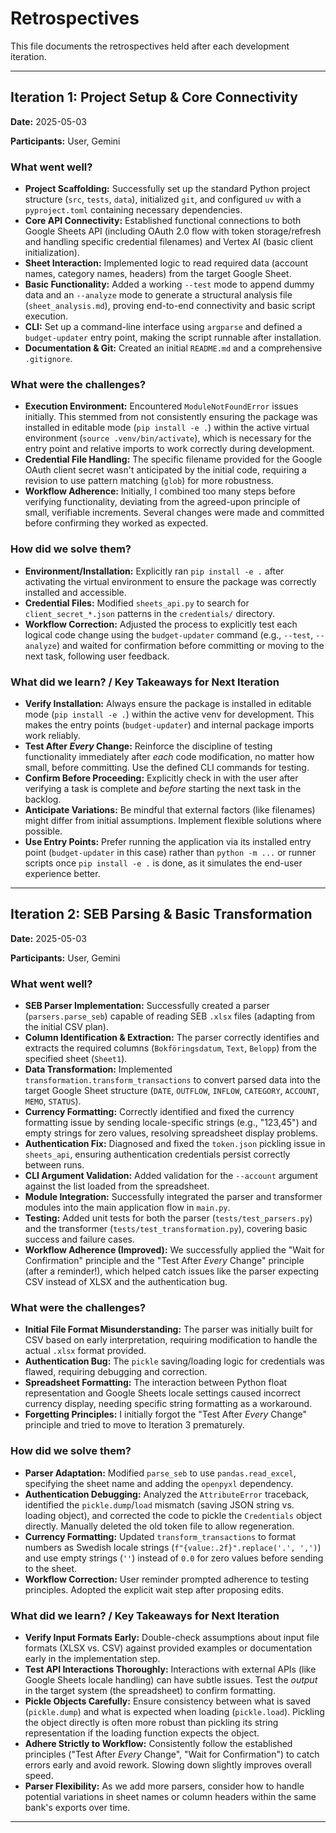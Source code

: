 # Retrospectives

This file documents the retrospectives held after each development iteration.

---

## Iteration 1: Project Setup & Core Connectivity

**Date:** 2025-05-03

**Participants:** User, Gemini

### What went well?

*   **Project Scaffolding:** Successfully set up the standard Python project structure (`src`, `tests`, `data`), initialized `git`, and configured `uv` with a `pyproject.toml` containing necessary dependencies.
*   **Core API Connectivity:** Established functional connections to both Google Sheets API (including OAuth 2.0 flow with token storage/refresh and handling specific credential filenames) and Vertex AI (basic client initialization).
*   **Sheet Interaction:** Implemented logic to read required data (account names, category names, headers) from the target Google Sheet.
*   **Basic Functionality:** Added a working `--test` mode to append dummy data and an `--analyze` mode to generate a structural analysis file (`sheet_analysis.md`), proving end-to-end connectivity and basic script execution.
*   **CLI:** Set up a command-line interface using `argparse` and defined a `budget-updater` entry point, making the script runnable after installation.
*   **Documentation & Git:** Created an initial `README.md` and a comprehensive `.gitignore`.

### What were the challenges?

*   **Execution Environment:** Encountered `ModuleNotFoundError` issues initially. This stemmed from not consistently ensuring the package was installed in editable mode (`pip install -e .`) within the active virtual environment (`source .venv/bin/activate`), which is necessary for the entry point and relative imports to work correctly during development.
*   **Credential File Handling:** The specific filename provided for the Google OAuth client secret wasn't anticipated by the initial code, requiring a revision to use pattern matching (`glob`) for more robustness.
*   **Workflow Adherence:** Initially, I combined too many steps before verifying functionality, deviating from the agreed-upon principle of small, verifiable increments. Several changes were made and committed before confirming they worked as expected.

### How did we solve them?

*   **Environment/Installation:** Explicitly ran `pip install -e .` after activating the virtual environment to ensure the package was correctly installed and accessible.
*   **Credential Files:** Modified `sheets_api.py` to search for `client_secret_*.json` patterns in the `credentials/` directory.
*   **Workflow Correction:** Adjusted the process to explicitly test each logical code change using the `budget-updater` command (e.g., `--test`, `--analyze`) and waited for confirmation before committing or moving to the next task, following user feedback.

### What did we learn? / Key Takeaways for Next Iteration

*   **Verify Installation:** Always ensure the package is installed in editable mode (`pip install -e .`) within the active venv for development. This makes the entry points (`budget-updater`) and internal package imports work reliably.
*   **Test After *Every* Change:** Reinforce the discipline of testing functionality immediately after *each* code modification, no matter how small, before committing. Use the defined CLI commands for testing.
*   **Confirm Before Proceeding:** Explicitly check in with the user after verifying a task is complete and *before* starting the next task in the backlog.
*   **Anticipate Variations:** Be mindful that external factors (like filenames) might differ from initial assumptions. Implement flexible solutions where possible.
*   **Use Entry Points:** Prefer running the application via its installed entry point (`budget-updater` in this case) rather than `python -m ...` or runner scripts once `pip install -e .` is done, as it simulates the end-user experience better.

---

## Iteration 2: SEB Parsing & Basic Transformation

**Date:** 2025-05-03

**Participants:** User, Gemini

### What went well?

*   **SEB Parser Implementation:** Successfully created a parser (`parsers.parse_seb`) capable of reading SEB `.xlsx` files (adapting from the initial CSV plan).
*   **Column Identification & Extraction:** The parser correctly identifies and extracts the required columns (`Bokföringsdatum`, `Text`, `Belopp`) from the specified sheet (`Sheet1`).
*   **Data Transformation:** Implemented `transformation.transform_transactions` to convert parsed data into the target Google Sheet structure (`DATE`, `OUTFLOW`, `INFLOW`, `CATEGORY`, `ACCOUNT`, `MEMO`, `STATUS`).
*   **Currency Formatting:** Correctly identified and fixed the currency formatting issue by sending locale-specific strings (e.g., "123,45") and empty strings for zero values, resolving spreadsheet display problems.
*   **Authentication Fix:** Diagnosed and fixed the `token.json` pickling issue in `sheets_api`, ensuring authentication credentials persist correctly between runs.
*   **CLI Argument Validation:** Added validation for the `--account` argument against the list loaded from the spreadsheet.
*   **Module Integration:** Successfully integrated the parser and transformer modules into the main application flow in `main.py`.
*   **Testing:** Added unit tests for both the parser (`tests/test_parsers.py`) and the transformer (`tests/test_transformation.py`), covering basic success and failure cases.
*   **Workflow Adherence (Improved):** We successfully applied the "Wait for Confirmation" principle and the "Test After *Every* Change" principle (after a reminder!), which helped catch issues like the parser expecting CSV instead of XLSX and the authentication bug.

### What were the challenges?

*   **Initial File Format Misunderstanding:** The parser was initially built for CSV based on early interpretation, requiring modification to handle the actual `.xlsx` format provided.
*   **Authentication Bug:** The `pickle` saving/loading logic for credentials was flawed, requiring debugging and correction.
*   **Spreadsheet Formatting:** The interaction between Python float representation and Google Sheets locale settings caused incorrect currency display, needing specific string formatting as a workaround.
*   **Forgetting Principles:** I initially forgot the "Test After *Every* Change" principle and tried to move to Iteration 3 prematurely.

### How did we solve them?

*   **Parser Adaptation:** Modified `parse_seb` to use `pandas.read_excel`, specifying the sheet name and adding the `openpyxl` dependency.
*   **Authentication Debugging:** Analyzed the `AttributeError` traceback, identified the `pickle.dump`/`load` mismatch (saving JSON string vs. loading object), and corrected the code to pickle the `Credentials` object directly. Manually deleted the old token file to allow regeneration.
*   **Currency Formatting:** Updated `transform_transactions` to format numbers as Swedish locale strings (`f"{value:.2f}".replace('.', ',')`) and use empty strings (`''`) instead of `0.0` for zero values before sending to the sheet.
*   **Workflow Correction:** User reminder prompted adherence to testing principles. Adopted the explicit wait step after proposing edits.

### What did we learn? / Key Takeaways for Next Iteration

*   **Verify Input Formats Early:** Double-check assumptions about input file formats (XLSX vs. CSV) against provided examples or documentation early in the implementation step.
*   **Test API Interactions Thoroughly:** Interactions with external APIs (like Google Sheets locale handling) can have subtle issues. Test the *output* in the target system (the spreadsheet) to confirm formatting.
*   **Pickle Objects Carefully:** Ensure consistency between what is saved (`pickle.dump`) and what is expected when loading (`pickle.load`). Pickling the object directly is often more robust than pickling its string representation if the loading function expects the object.
*   **Adhere Strictly to Workflow:** Consistently follow the established principles ("Test After *Every* Change", "Wait for Confirmation") to catch errors early and avoid rework. Slowing down slightly improves overall speed.
*   **Parser Flexibility:** As we add more parsers, consider how to handle potential variations in sheet names or column headers within the same bank's exports over time.

--- 